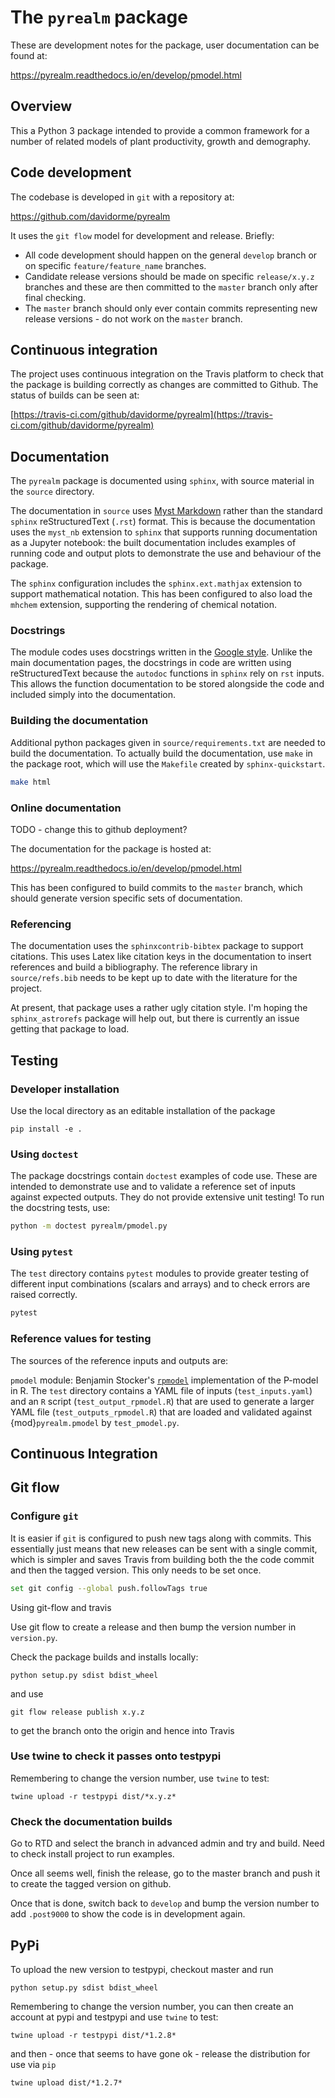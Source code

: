 # The `pyrealm` package

These are development notes for the package, user documentation can be found at:

https://pyrealm.readthedocs.io/en/develop/pmodel.html

## Overview

This a Python 3 package intended to provide a common framework for a number of
related models of plant productivity, growth and demography.


## Code development

The codebase is developed in `git` with a repository at:

https://github.com/davidorme/pyrealm

It uses the `git flow` model for development and release. Briefly:

* All code development should happen on the general `develop` branch or on specific 
  `feature/feature_name` branches.
* Candidate release versions should be made on specific `release/x.y.z` branches
  and these are then committed to the `master` branch only after final checking.
* The `master` branch should only ever contain commits representing new release
  versions - do not work on the `master` branch.

## Continuous integration

The project uses continuous integration on the Travis platform to check that the
package is building correctly as changes are committed to Github. The status of 
builds can be seen at:

[https://travis-ci.com/github/davidorme/pyrealm](https://travis-ci.com/github/davidorme/pyrealm)

## Documentation

The `pyrealm` package is documented using `sphinx`, with source material in the
`source` directory. 

The documentation in `source` uses [Myst Markdown](https://myst-parser.readthedocs.io/en/latest/)
rather than the standard `sphinx` reStructuredText (`.rst`) format. This is 
because the documentation uses the `myst_nb` extension to `sphinx` that supports
running documentation as a Jupyter notebook: the built documentation includes
examples of running code and output plots to demonstrate the use and behaviour 
of the package.

The `sphinx` configuration includes the `sphinx.ext.mathjax`
extension to support mathematical notation. This has been configured to also 
load the `mhchem` extension, supporting the rendering of chemical notation.

### Docstrings

The module codes uses docstrings written in the 
[Google style](https://sphinxcontrib-napoleon.readthedocs.io/en/latest/example_google.html).
Unlike the main documentation pages, the docstrings in code are written using 
reStructuredText because the `autodoc` functions in `sphinx` rely on `rst` 
inputs. This allows the function documentation to be stored alongside the code
and included simply into the documentation. 

### Building the documentation

Additional python packages given in `source/requirements.txt` are needed
to build the documentation. To actually build the documentation, use
`make` in the package root, which will use the `Makefile` created by
`sphinx-quickstart`. 

```bash
make html
```

### Online documentation

TODO - change this to github deployment?

The documentation for the package is hosted at:

https://pyrealm.readthedocs.io/en/develop/pmodel.html

This has been configured to build commits to the `master` branch, which should
generate version specific sets of documentation.



### Referencing

The documentation uses the `sphinxcontrib-bibtex` package to support citations.
This uses Latex like citation keys in the documentation to insert references and
build a bibliography. The reference library in `source/refs.bib` needs to be
kept up to date with the literature for the project.

At present, that package uses a rather ugly citation style. I'm hoping the
`sphinx_astrorefs` package will help out, but there is currently an issue
getting that package to load.

## Testing

### Developer installation

Use the local directory as an editable installation of the package

```
pip install -e .
```

### Using `doctest`

The package docstrings contain `doctest` examples of code use. These are
intended to demonstrate use and to validate a reference set of inputs against
expected outputs. They do not provide extensive unit testing! To run the
docstring tests, use:

```bash
python -m doctest pyrealm/pmodel.py

``` 

### Using `pytest`

The `test` directory contains `pytest` modules to provide greater testing of
different input combinations (scalars and arrays) and to check errors are
raised correctly.

```bash
pytest
```

### Reference values for testing

The sources of the reference inputs and outputs are:

`pmodel` module: 
    Benjamin Stocker's [`rpmodel`](https://github.com/stineb/rpmodel/tree/master/R)
    implementation of the P-model in R. The `test` directory contains a YAML 
    file of inputs (`test_inputs.yaml`) and an `R` script (`test_output_rpmodel.R`)
    that are used to generate a larger YAML file (`test_outputs_rpmodel.R`) that
    are loaded and validated against {mod}`pyrealm.pmodel` by `test_pmodel.py`.


## Continuous Integration

## Git flow

### Configure `git`

It is easier if `git` is configured to push new tags along with commits. This essentially just means that new releases can be sent with a single commit, which is simpler and saves Travis from building both the the code commit and then the tagged version. This only needs to be set once.

```sh
set git config --global push.followTags true
```


Using git-flow and travis

Use git flow to create a release and then bump the version number in `version.py`.

Check the package builds and installs locally:


```
python setup.py sdist bdist_wheel
```

and use

```
git flow release publish x.y.z
```

to get the branch onto the origin and hence into Travis

### Use twine to check it passes onto testpypi

Remembering to change the version number, use `twine` to test:

```
twine upload -r testpypi dist/*x.y.z*
```

### Check the documentation builds

Go to RTD and select the branch in advanced admin and try and build.
Need to check install project to run examples.

Once all seems well,  finish the release, go to the master branch and push it to create the tagged version on github.

Once that is done, switch back to `develop` and bump the version number to add `.post9000` to show the code is in development again.

## PyPi

To upload the new version to testpypi, checkout master and run

```
python setup.py sdist bdist_wheel
```

Remembering to change the version number, you can then create an account at pypi and testpypi and use `twine` to test:

```
twine upload -r testpypi dist/*1.2.8*
```

and then - once that seems to have gone ok - release the distribution for use via `pip`

```
twine upload dist/*1.2.7*
```
